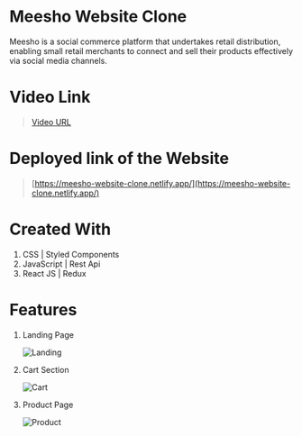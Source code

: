# Meesho Website Clone

Meesho is a social commerce platform that undertakes retail distribution, enabling small retail merchants to connect and sell their products effectively via social media channels.

# Video Link

> [Video URL](https://drive.google.com/file/d/1cuQnsBNQC-BbOWcZKwXOxwJxXbh_ozLM/view)

# Deployed link of the Website

> [https://meesho-website-clone.netlify.app/](https://meesho-website-clone.netlify.app/)

# Created With

1. CSS | Styled Components
2. JavaScript | Rest Api
3. React JS | Redux

# Features

1. Landing Page

   ![Landing](https://i.imgur.com/nKDTwTd.png)

2. Cart Section

   ![Cart](https://i.imgur.com/XfrAOt0.png)

3. Product Page

   ![Product](https://i.imgur.com/VlUxeVG.png)
   
   

